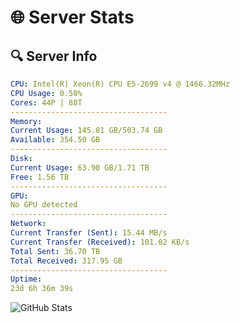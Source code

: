 # 🌐 Server Stats
## 🔍 Server Info
```yaml
CPU: Intel(R) Xeon(R) CPU E5-2699 v4 @ 1466.32MHz
CPU Usage: 0.50%
Cores: 44P | 88T
-----------------------------------
Memory:
Current Usage: 145.81 GB/503.74 GB
Available: 354.50 GB
-----------------------------------
Disk:
Current Usage: 63.90 GB/1.71 TB
Free: 1.56 TB
-----------------------------------
GPU:
No GPU detected
-----------------------------------
Network:
Current Transfer (Sent): 15.44 MB/s
Current Transfer (Received): 101.02 KB/s
Total Sent: 36.70 TB
Total Received: 317.95 GB
-----------------------------------
Uptime:
23d 6h 36m 39s
```
![GitHub Stats](https://img.shields.io/badge/Updated-2025-03-31_03:59:28-blue)